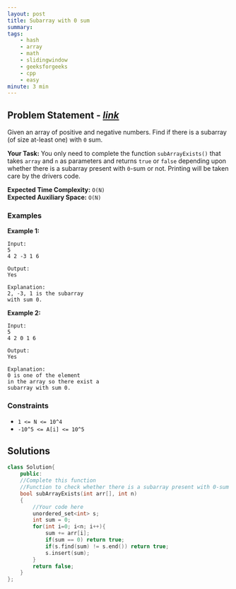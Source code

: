```yaml
---
layout: post
title: Subarray with 0 sum
summary:
tags:
    - hash
    - array
    - math
    - slidingwindow
    - geeksforgeeks
    - cpp
    - easy
minute: 3 min
---
```


## Problem Statement - [*link*](https://practice.geeksforgeeks.org/problems/subarray-with-0-sum-1587115621/0)  

Given an array of positive and negative numbers. Find if there is a subarray (of size at-least one) with `0` sum.

**Your Task:** 
You only need to complete the function `subArrayExists()` that takes `array` and `n` as parameters and returns `true` or `false` depending upon whether there is a subarray present with `0`-sum or not. Printing will be taken care by the drivers code.


**Expected Time Complexity:** `O(N)`  
**Expected Auxiliary Space:** `O(N)`

### Examples

**Example 1:**   
```
Input:
5
4 2 -3 1 6

Output: 
Yes

Explanation: 
2, -3, 1 is the subarray 
with sum 0.
```

**Example 2:**   
```
Input:
5
4 2 0 1 6

Output: 
Yes

Explanation: 
0 is one of the element 
in the array so there exist a 
subarray with sum 0.
```

### Constraints

+ `1 <= N <= 10^4`
+ `-10^5 <= A[i] <= 10^5` 

## Solutions

```cpp
class Solution{
    public:
    //Complete this function
    //Function to check whether there is a subarray present with 0-sum or not.
    bool subArrayExists(int arr[], int n)
    {
        //Your code here
        unordered_set<int> s;
        int sum = 0;
        for(int i=0; i<n; i++){
            sum += arr[i];
            if(sum == 0) return true;
            if(s.find(sum) != s.end()) return true;
            s.insert(sum);
        }
        return false;
    }
};
```

